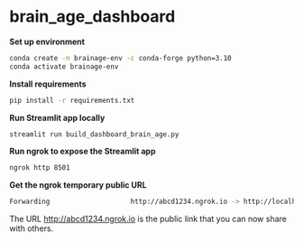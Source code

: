
# brain_age_dashboard

**Set up environment**  
```bash
conda create -n brainage-env -c conda-forge python=3.10  
conda activate brainage-env
```

**Install requirements**  
```bash
pip install -r requirements.txt
```

**Run Streamlit app locally**  
```bash
streamlit run build_dashboard_brain_age.py
```

**Run ngrok to expose the Streamlit app**  
```bash
ngrok http 8501
```

**Get the ngrok temporary public URL**  
```bash
Forwarding                    http://abcd1234.ngrok.io -> http://localhost:8501
```
The URL http://abcd1234.ngrok.io is the public link that you can now share with others.



